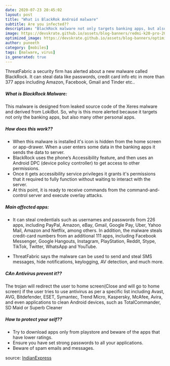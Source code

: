 ```yaml
---
date: 2020-07-23 20:45:02
layout: post
title: "What is BlackRok Android malware"
subtitle: Are you infected??
description: "BlackRock malware not only targets banking apps, but also many popular personal apps like amazon, messenger etc.."
image: https://devskrate.github.io/assets/blog-banners/redmi-k20-pro-2020.jpg
optimized_image: https://devskrate.github.io/assets/blog-banners/optimized/redmi-k20-pro-2020.webp
author: puneeth
category: [mobiles]
tags: [malware, virus]
is_generated: true
---
```


ThreatFabric a security firm has alerted about a new malware called BlackRock. It can steal data like passwords, credit card info etc in more than 377 apps including Amazon, Facebook, Gmail and Tinder etc..

##### What is BlackRock Malware:

This malware is designed from leaked source code of the Xeres malware and derived from LokiBot. So, why is this more alerted because it targets not only the banking apps, but also many other personal apps.

##### How does this work??
+ When this malware is installed it's icon is hidden from the home screen or app-drawer. When a user enters some data in the banking apps it sends the data to server.
+ BlackRock uses the phone’s Accessibility feature, and then uses an Android DPC (device policy controller) to get access to other permissions.
+ Once it gets accessibility service privileges it grants it's permissions that it required to fully function without waiting to interact with the server.
+ At this point, it is ready to receive commands from the command-and-control server and execute overlay attacks.

##### Main affected apps:
+ It can steal credentials such as usernames and passwords from 226 apps, including PayPal, Amazon, eBay, Gmail, Google Pay, Uber, Yahoo Mail, Amazon and Netflix, among others. In addition, the malware steals credit-card numbers from an additional 111 apps, including Facebook Messenger, Google Hangouts, Instagram, PlayStation, Reddit, Stype, TikTok, Twitter, WhatsApp and YouTube.

+ ThreatFabric says the malware can be used to send and steal SMS messages, hide notifications, keylogging, AV detection, and much more.

##### CAn Antivirus prevent it??

The trojan will redirect the user to home screen(Close and will go to home screen) if the user tries to use antivirus as per a specific list including Avast, AVG, Bitdefender, ESET, Symantec, Trend Micro, Kaspersky, McAfee, Avira, and even applications to clean Android devices, such as TotalCommander, SD Maid or Superb Cleaner

##### How to protect your self??
+ Try to download apps only from playstore and beware of the apps that have lower ratings. 
+ Ensure you have set strong passwords to all your applications.
+ Beware of spam emails and messages.

source: [IndianExpress](https://indianexpress.com/article/explained/blackrock-android-malware-337-apps-data-privacy-6513223/lite/)
